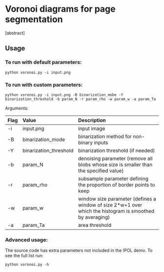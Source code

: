 # Voronoi diagrams for page segmentation

[abstract]

## Usage

### To run with default parameters:
```
python voronoi.py -i input.png 
```

### To run with custom parameters:
```
python voronoi.py -i input.png -B binarization_mobe -Y binarization_threshold -b param_N -r param_rho -w param_w -a param_Ta
```

Arguments:

| Flag           | Value                   | Description                                                                                              |
| :--------------| :-----------------------| :------------------------------------------------------------------------------------------------------- |
| -i             | input.png               | input image                                                                                              |
| -B             | binarization_mode       | binarization method for non-binary inputs                                                                |
| -Y             | binarization_threshold  | binarization threshold (if needed)                                                                       |
| -b             | param_N                 | denoising parameter (remove all blobs whose size is smaller than the specified value)                    |
| -r             | param_rho               | subsample parameter defining the proportion of border points to keep                                     |
| -w             | param_w                 | window size parameter (defines a window of size 2*w+1 over which the histogram is smoothed by averaging) |
| -a             | param_Ta                | area threshold                                                                                           |

  
### Advanced usage: 
The source code has extra parameters not included in the IPOL demo. 
To see the full list run:
```
python voronoi.py -h
```
